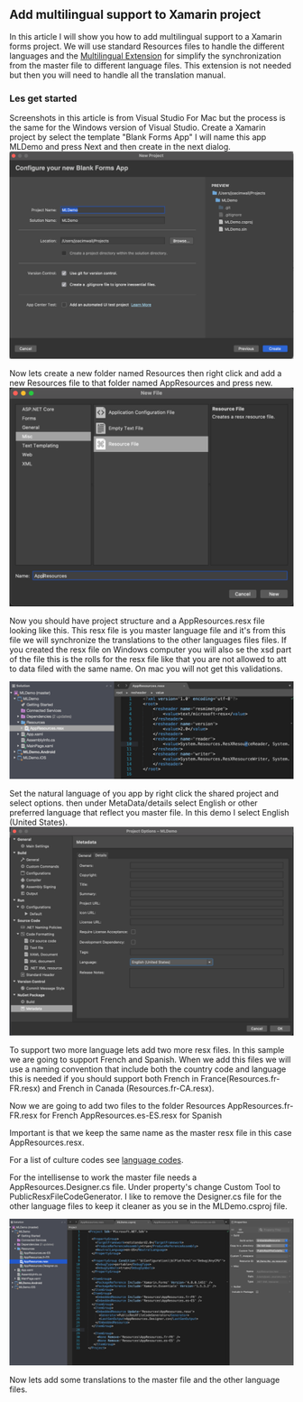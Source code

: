 ## Add multilingual support to Xamarin project
In this article I will show you how to add multilingual support to a Xamarin forms project. We will use standard Resources files to handle the different languages and the [Multilingual Extension](https://github.com/JoacimWall/Visual-studio-multilingual-extension) for simplify the synchronization from the master file to different language files. This extension is not needed but then you will need to handle all the translation manual.

### Les get started
Screenshots in this article is from Visual Studio For Mac but the process is the same for the Windows version of Visual Studio.  Create a Xamarin project by select the template "Blank Forms App"
I will name this app MLDemo and press Next and then create in the next dialog.
![Screenshot](img/create_project.png)

Now lets create a new folder named Resources then right click and add a new Resources file to that folder named AppResources and press new.
![Screenshot](img/add_appresoruce_file.png)

Now you should have project structure and a AppResources.resx file looking like this. This resx file is you master language file and it's from this file we will synchronize the translations to the other languages files files. If you created the resx file on Windows computer you will also se the xsd part of the file this is the rolls for the resx file like that you are not allowed to att to data filed with the same name. On mac you will not get this validations. 
    
![Screenshot](img/project_structure_1.png)

Set the natural language of you app by right click the shared project and select options. then under MetaData/details select English or other preferred language that reflect you master file. In this demo I select English (United States).   
![Screenshot](img/select_natural_language.png)

To support two more language lets add two more resx files. In this sample we are going to support French and Spanish. When we add this files we will use a naming convention that include both the country code and language this is needed if you should support both French in France(Resources.fr-FR.resx) and French in Canada (Resources.fr-CA.resx).  

Now we are going to add two files to the folder Resources
AppResources.fr-FR.resx for French
AppResources.es-ES.resx for Spanish

Important is that we keep the same name as the master resx file in this case AppResources.resx.

For a list of culture codes see [language codes](https://github.com/JoacimWall/Visual-studio-multilingual-extension).

For the intellisense to work the master file needs a AppResources.Designer.cs file. Under property's change Custom Tool to PublicResxFileCodeGenerator. I like to remove the Designer.cs file for the other language files to keep it cleaner as you se in the MLDemo.csproj file.  

![Screenshot](img/project_file_no_design_files.png)


Now lets add some translations to the master file and the other language files.
